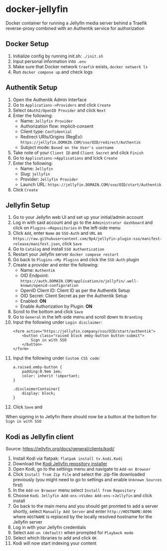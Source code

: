 # docker-jellyfin
Docker container for running a Jellyfin media server behind a Traefik reverse-proxy combined with an Authentik service for authorization

## Docker Setup
1. Initialize config by running init.sh: `./init.sh`
2. Input personal information into `.env`
3. Make sure that Docker network `traefik` exists, `docker network ls`
4. Run `docker compose up` and check logs

## Authentik Setup
1. Open the Authentik Admin Interface
2. Go to `Applications->Providers` and click `Create`
3. Select `OAuth2/OpenID Provider` and click `Next`
4. Enter the following:
   - Name: `Jellyfin Provider`
   - Authorization flow: implicit-consent
   - Client type: `Confidential`
   - Redirect URIs/Origins (RegEx): `https://jellyfin.DOMAIN.COM/sso/OID/redirect/Authentik`
   - Subject mode: `Based on the User's username`
5. Take note of your `Client ID` and `Client Secret` and click `Finish`
6. Go to `Applications->Applications` and lcick `Create`
7. Enter the following:
   - Name: `Jellyfin`
   - Slug: `jellyfin`
   - Provider: `Jellyfin Provider`
   - Launch URL: `https://jellyfin.DOMAIN.COM/sso/OID/start/Authentik`
8. Click `Create`

## Jellyfin Setup
1. Go to your Jellyfin web UI and set up your initial/admin account
2. Log in with said account and go to the `Administrator dashboard` and click on `Plugins->Repositories` in the left-side menu
3. Click `Add`, enter `Name` as `SSO-Auth` and `URL` as `https://raw.githubusercontent.com/9p4/jellyfin-plugin-sso/manifest-release/manifest.json`, click `Save`
4. Go to `Catalog` and install `SSO Authentication`
5. Restart your Jellyfin server `docker compose restart`
6. Go back to `Plugins->My Plugins` and click the `SSO-Auth` plugin
7. Create a provider and enter the following:
    - Name: `Authentik`
    - OID Endpoint: `https://auth.DOMAIN.COM/application/o/jellyfin/.well-known/openid-configuration`
    - OpenID Client ID: Client ID as per the Authentik Setup
    - OID Secret: Client Secret as per the Authentik Setup
    - Enabled: **ON**
    - Enable Authorization by Plugin: **ON**
8. Scroll to the bottom and click `Save`
9. Go to `General` in the left-side menu and scroll down to `Branding`
10. Input the following under `Login disclaimer`:
    ```
    <form action="https://jellyfin.company/sso/OID/start/authentik">
        <button class="raised block emby-button button-submit">
            Sign in with SSO
        </button>
    </form>
    ```
11. Input the following under `Custom CSS code`:
    ```
    a.raised.emby-button {
        padding:0.9em 1em;
        color: inherit !important;
    }

    .disclaimerContainer{
        display: block;
    }
    ```
12. Click `Save` and 

When signing in to Jellyfin there should now be a button at the bottom for `Sign in with SSO`

## Kodi as Jellyfin client
Source: https://jellyfin.org/docs/general/clients/kodi/  

1. Install Kodi via flatpak: `flatpak install tv.kodi.Kodi`
2. Download the [Kodi Jellyfin repository installer](https://kodi.jellyfin.org/repository.jellyfin.kodi.zip)
3. Open Kodi, go to the settings menu and navigate to `Add-on Browser`
4. Click `Install from Zip File` and select the .zip-file downloaded previously (you might need to go to settings and enable `Unknown Sources` first)
5. In the `Add-on Browser` menu select `Install from Repository`
6. Choose `Kodi Jellyfin Add-ons->Video Add-ons->Jellyfin` and click install
7. Go back to the main menu and you should get promted to add a server shortly, select `Manually Add Server` and enter `http://HOSTNAME:8096` where `HOSTNAME` is replaced by the locally resolved hostname for the Jellyfin server
8. Log in with your Jellyfin credentials
9. Select `Add-on (default)` when prompted for `Playback mode`
10. Select which libraries to add and click `OK`
11. Kodi will now start indexing your content